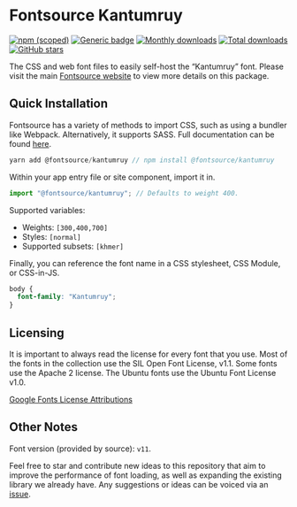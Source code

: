 # Fontsource Kantumruy

[![npm (scoped)](https://img.shields.io/npm/v/@fontsource/kantumruy?color=brightgreen)](https://www.npmjs.com/package/@fontsource/kantumruy) [![Generic badge](https://img.shields.io/badge/fontsource-passing-brightgreen)](https://github.com/fontsource/fontsource) [![Monthly downloads](https://badgen.net/npm/dm/@fontsource/kantumruy)](https://github.com/fontsource/fontsource) [![Total downloads](https://badgen.net/npm/dt/@fontsource/kantumruy)](https://github.com/fontsource/fontsource) [![GitHub stars](https://img.shields.io/github/stars/fontsource/fontsource.svg?style=social&label=Star)](https://github.com/fontsource/fontsource/stargazers)

The CSS and web font files to easily self-host the “Kantumruy” font. Please visit the main [Fontsource website](https://fontsource.org/fonts/kantumruy) to view more details on this package.

## Quick Installation

Fontsource has a variety of methods to import CSS, such as using a bundler like Webpack. Alternatively, it supports SASS. Full documentation can be found [here](https://fontsource.org/docs/introduction).

```javascript
yarn add @fontsource/kantumruy // npm install @fontsource/kantumruy
```

Within your app entry file or site component, import it in.

```javascript
import "@fontsource/kantumruy"; // Defaults to weight 400.
```

Supported variables:

- Weights: `[300,400,700]`
- Styles: `[normal]`
- Supported subsets: `[khmer]`

Finally, you can reference the font name in a CSS stylesheet, CSS Module, or CSS-in-JS.

```css
body {
  font-family: "Kantumruy";
}
```

## Licensing

It is important to always read the license for every font that you use.
Most of the fonts in the collection use the SIL Open Font License, v1.1. Some fonts use the Apache 2 license. The Ubuntu fonts use the Ubuntu Font License v1.0.

[Google Fonts License Attributions](https://fonts.google.com/attribution)

## Other Notes

Font version (provided by source): `v11`.

Feel free to star and contribute new ideas to this repository that aim to improve the performance of font loading, as well as expanding the existing library we already have. Any suggestions or ideas can be voiced via an [issue](https://github.com/fontsource/fontsource/issues).
